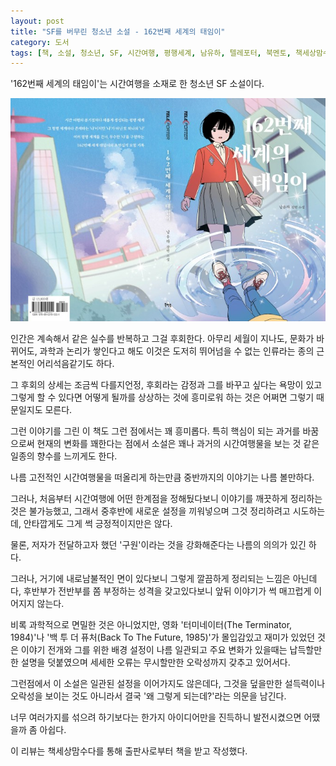 ```yaml
---
layout: post
title: "SF를 버무린 청소년 소설 - 162번째 세계의 태임이"
category: 도서
tags: [책, 소설, 청소년, SF, 시간여행, 평행세계, 남유하, 텔레포터, 북멘토, 책세상맘수다, 서평]
---
```


'162번째 세계의 태임이'는
시간여행을 소재로 한 청소년 SF 소설이다.

![표지](/images/book/taeim-of-the-162th-world-book-h480.jpg)

인간은 계속해서 같은 실수를 반복하고 그걸 후회한다.
아무리 세월이 지나도, 문화가 바뀌어도, 과학과 논리가 쌓인다고 해도
이것은 도저히 뛰어넘을 수 없는 인류라는 종의 근본적인 어리석음같기도 하다.

그 후회의 상세는 조금씩 다를지언정,
후회라는 감정과 그를 바꾸고 싶다는 욕망이 있고
그렇게 할 수 있다면 어떻게 될까를 상상하는 것에 흥미로워 하는 것은
어쩌면 그렇기 때문일지도 모른다.

그런 이야기를 그린 이 책도 그런 점에서는 꽤 흥미롭다.
특히 핵심이 되는 과거를 바꿈으로써 현재의 변화를 꽤한다는 점에서
소설은 꽤나 과거의 시간여행물을 보는 것 같은 일종의 향수를 느끼게도 한다.

나름 고전적인 시간여행물을 떠올리게 하는만큼
중반까지의 이야기는 나름 볼만하다.

그러나, 처음부터 시간여행에 어떤 한계점을 정해뒀다보니
이야기를 깨끗하게 정리하는 것은 불가능했고,
그래서 중후반에 새로운 설정을 끼워넣으며
그것 정리하려고 시도하는데,
안타깝게도 그게 썩 긍정적이지만은 않다.

물론, 저자가 전달하고자 했던 '구원'이라는 것을 강화해준다는 나름의 의의가 있긴 하다.

그러나, 거기에 내로남불적인 면이 있다보니 그렇게 깔끔하게 정리되는 느낌은 아닌데다,
후반부가 전반부를 쫌 부정하는 성격을 갖고있다보니
앞뒤 이야기가 썩 매끄럽게 이어지지 않는다.

비록 과학적으로 면밀한 것은 아니었지만,
영화 '터미네이터(The Terminator, 1984)'나 '백 투 더 퓨처(Back To The Future, 1985)'가 몰입감있고 재미가 있었던 것은
이야기 전개와 그를 위한 배경 설정이 나름 일관되고
주요 변화가 있을때는 납득할만한 설명을 덧붙였으며
세세한 오류는 무시할만한 오락성까지 갖추고 있어서다.

그런점에서 이 소설은 일관된 설정을 이어가지도 않은데다,
그것을 덮을만한 설득력이나 오락성을 보이는 것도 아니라서
결국 '왜 그렇게 되는데?'라는 의문을 남긴다.

너무 여러가지를 섞으려 하기보다는
한가지 아이디어만을 진득하니 발전시켰으면 어땠을까 좀 아쉽다.



<div class="im im-info">
이 리뷰는 책세상맘수다를 통해 출판사로부터 책을 받고 작성했다.
</div>
